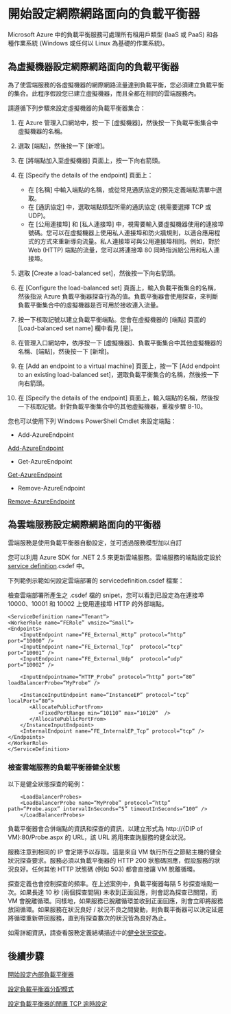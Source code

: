 
<properties
   pageTitle="開始使用網際網路面向的負載平衡器 | Microsoft Azure"
   description="為您的虛擬機器或雲端服務取得第一個網際網路面向的負載平衡器集合。"
   services="load-balancer"
   documentationCenter="na"
   authors="joaoma"
   manager="adinah"
   editor="tysonn" />
<tags
   ms.service="load-balancer"
   ms.devlang="na"
   ms.topic="hero-article"
   ms.tgt_pltfrm="na"
   ms.workload="infrastructure-services"
   ms.date="05/01/2015"
   ms.author="joaoma" />

# 開始設定網際網路面向的負載平衡器

Microsoft Azure 中的負載平衡服務可處理所有租用戶類型 (IaaS 或 PaaS) 和各種作業系統 (Windows 或任何以 Linux 為基礎的作業系統)。


## 為虛擬機器設定網際網路面向的負載平衡器

為了使雲端服務的各虛擬機器的網際網路流量達到負載平衡，您必須建立負載平衡的集合。此程序假設您已建立虛擬機器，而且全都在相同的雲端服務內。

請遵循下列步驟來設定虛擬機器的負載平衡器集合：

1. 在 Azure 管理入口網站中，按一下 [虛擬機器]，然後按一下負載平衡集合中虛擬機器的名稱。
2.	選取 [端點]，然後按一下 [新增]。

4.	在 [將端點加入至虛擬機器] 頁面上，按一下向右箭頭。

4.	在 [Specify the details of the endpoint] 頁面上：
	- 在 [名稱] 中輸入端點的名稱，或從常見通訊協定的預先定義端點清單中選取。
	-  在 [通訊協定] 中，選取端點類型所需的通訊協定 (視需要選擇 TCP 或 UDP)。
 	-  在 [公用連接埠] 和 [私人連接埠] 中，視需要輸入要虛擬機器使用的連接埠號碼。您可以在虛擬機器上使用私人連接埠和防火牆規則，以適合應用程式的方式來重新導向流量。私人連接埠可與公用連接埠相同。例如，對於 Web (HTTP) 端點的流量，您可以將連接埠 80 同時指派給公用和私人連接埠。

5.	選取 [Create a load-balanced set]，然後按一下向右箭頭。

6.	在 [Configure the load-balanced set] 頁面上，輸入負載平衡集合的名稱，然後指派 Azure 負載平衡器探查行為的值。負載平衡器會使用探查，來判斷負載平衡集合中的虛擬機器是否可用於接收連入流量。

7.	按一下核取記號以建立負載平衡端點。您會在虛擬機器的 [端點] 頁面的 [Load-balanced set name] 欄中看見 [是]。

8.	在管理入口網站中，依序按一下 [虛擬機器]、負載平衡集合中其他虛擬機器的名稱、[端點]，然後按一下 [新增]。

9.	在 [Add an endpoint to a virtual machine] 頁面上，按一下 [Add endpoint to an existing load-balanced set]，選取負載平衡集合的名稱，然後按一下向右箭頭。

10.	在 [Specify the details of the endpoint] 頁面上，輸入端點的名稱，然後按一下核取記號。針對負載平衡集合中的其他虛擬機器，重複步驟 8-10。

您也可以使用下列 Windows PowerShell Cmdlet 來設定端點：

- Add-AzureEndpoint

[Add-AzureEndpoint](https://msdn.microsoft.com/library/windowsazure/dn495300)

- Get-AzureEndpoint

[Get-AzureEndpoint](https://msdn.microsoft.com/library/windowsazure/dn495158)

- Remove-AzureEndpoint

[Remove-AzureEndpoint](https://msdn.microsoft.com/library/windowsazure/dn495161)


## 為雲端服務設定網際網路面向的平衡器


雲端服務是使用負載平衡器自動設定，並可透過服務模型加以自訂

您可以利用 Azure SDK for .NET 2.5 來更新雲端服務。雲端服務的端點設定設於 [service definition](https://msdn.microsoft.com/library/azure/gg557553.aspx).csdef 中。

下列範例示範如何設定雲端部署的 servicedefinition.csdef 檔案：

檢查雲端部署所產生之 .csdef 檔的 snipet，您可以看到已設定為在連接埠 10000、10001 和 10002 上使用連接埠 HTTP 的外部端點。


	<ServiceDefinition name=“Tenant“>
   	<WorkerRole name=“FERole” vmsize=“Small“>
    <Endpoints>
        <InputEndpoint name=“FE_External_Http” protocol=“http” port=“10000“ />
        <InputEndpoint name=“FE_External_Tcp“  protocol=“tcp“  port=“10001“ />
        <InputEndpoint name=“FE_External_Udp“  protocol=“udp“  port=“10002“ />

        <InputEndpointname=“HTTP_Probe” protocol=“http” port=“80” loadBalancerProbe=“MyProbe“ />

        <InstanceInputEndpoint name=“InstanceEP” protocol=“tcp” localPort=“80“>
           <AllocatePublicPortFrom>
              <FixedPortRange min=“10110” max=“10120“  />
           </AllocatePublicPortFrom>
        </InstanceInputEndpoint>
        <InternalEndpoint name=“FE_InternalEP_Tcp” protocol=“tcp“ />
    </Endpoints>
  	</WorkerRole>
	</ServiceDefinition>




### 檢查雲端服務的負載平衡器健全狀態


以下是健全狀態探查的範例：

	 	<LoadBalancerProbes>
    	<LoadBalancerProbe name=“MyProbe” protocol=“http” path=“Probe.aspx” intervalInSeconds=“5” timeoutInSeconds=“100“ />
 	 	</LoadBalancerProbes>

負載平衡器會合併端點的資訊和探查的資訊，以建立形式為 http://{DIP of VM}:80/Probe.aspx 的 URL，該 URL 將用來查詢服務的健全狀況。

服務注意到相同的 IP 會定期予以存取。這是來自 VM 執行所在之節點主機的健全狀況探查要求。服務必須以負載平衡器的 HTTP 200 狀態碼回應，假設服務的狀況良好。任何其他 HTTP 狀態碼 (例如 503) 都會直接讓 VM 脫離循環。

探查定義也會控制探查的頻率。在上述案例中，負載平衡器每隔 5 秒探查端點一次。如果長達 10 秒 (兩個探查間隔) 未收到正面回應，則會認為探查已關閉，而 VM 會脫離循環。同樣地，如果服務已脫離循環並收到正面回應，則會立即將服務放回循環。如果服務在狀況良好 / 狀況不良之間變動，則負載平衡器可以決定延遲將循環重新帶回服務，直到有探查數次的狀況皆為良好為止。

如需詳細資訊，請查看服務定義結構描述中的[健全狀況探查](https://msdn.microsoft.com/library/azure/jj151530.aspx)。

## 後續步驟

[開始設定內部負載平衡器](load-balancer-internal-getstarted.md)

[設定負載平衡器分配模式](load-balancer-distribution-mode.md)

[設定負載平衡器的閒置 TCP 逾時設定](load-balancer-tcp-idle-timeout.md)
 

<!---HONumber=58-->